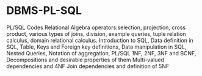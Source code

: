 # DBMS-PL-SQL
PL/SQL Codes
Relational Algebra operators:selection, projection, cross product, various types of joins, division, example queries, 
tuple relation calculus, domain relational calculus. Introduction to SQL, Data definition in SQL, 
Table, Keys and Foreign key definitions, Data manipulation in SQL, Nested Queries, Notation of aggregation, PL/SQL
1NF, 2NF, 3NF and BCNF, Decompositions and desirable properties of them
Multi-valued dependencies and 4NF
Join dependencies and definition of 5NF
